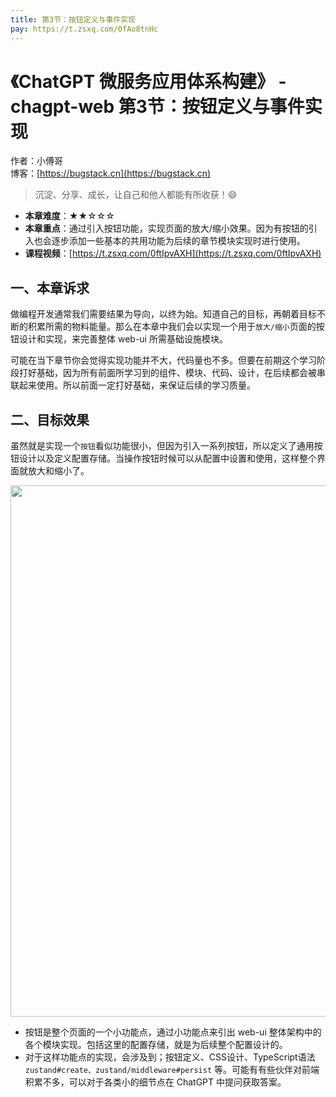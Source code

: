 ```yaml
---
title: 第3节：按钮定义与事件实现
pay: https://t.zsxq.com/0fAo8tnHc
---
```


# 《ChatGPT 微服务应用体系构建》 - chagpt-web 第3节：按钮定义与事件实现

作者：小傅哥
<br/>博客：[https://bugstack.cn](https://bugstack.cn)

>沉淀、分享、成长，让自己和他人都能有所收获！😄

- **本章难度**：★★☆☆☆
- **本章重点**：通过引入按钮功能，实现页面的放大/缩小效果。因为有按钮的引入也会逐步添加一些基本的共用功能为后续的章节模块实现时进行使用。
- **课程视频**：[https://t.zsxq.com/0ftIpvAXH](https://t.zsxq.com/0ftIpvAXH)

## 一、本章诉求

做编程开发通常我们需要结果为导向，以终为始。知道自己的目标，再朝着目标不断的积累所需的物料能量。那么在本章中我们会以实现一个用于`放大/缩小`页面的按钮设计和实现，来完善整体 web-ui 所需基础设施模块。

可能在当下章节你会觉得实现功能并不大，代码量也不多。但要在前期这个学习阶段打好基础，因为所有前面所学习到的组件、模块、代码、设计，在后续都会被串联起来使用。所以前面一定打好基础，来保证后续的学习质量。

## 二、目标效果

虽然就是实现一个`按钮`看似功能很小，但因为引入一系列按钮，所以定义了通用按钮设计以及定义配置存储。当操作按钮时候可以从配置中设置和使用，这样整个界面就放大和缩小了。

<div align="center">
    <img src="https://bugstack.cn/images/article/project/chatgpt/chatgpt-web-03-01.png?raw=true" width="850px">
</div>

- 按钮是整个页面的一个小功能点，通过小功能点来引出 web-ui 整体架构中的各个模块实现。包括这里的配置存储，就是为后续整个配置设计的。
- 对于这样功能点的实现，会涉及到；按钮定义、CSS设计、TypeScript语法 `zustand#create、zustand/middleware#persist` 等。可能有有些伙伴对前端积累不多，可以对于各类小的细节点在 ChatGPT 中提问获取答案。